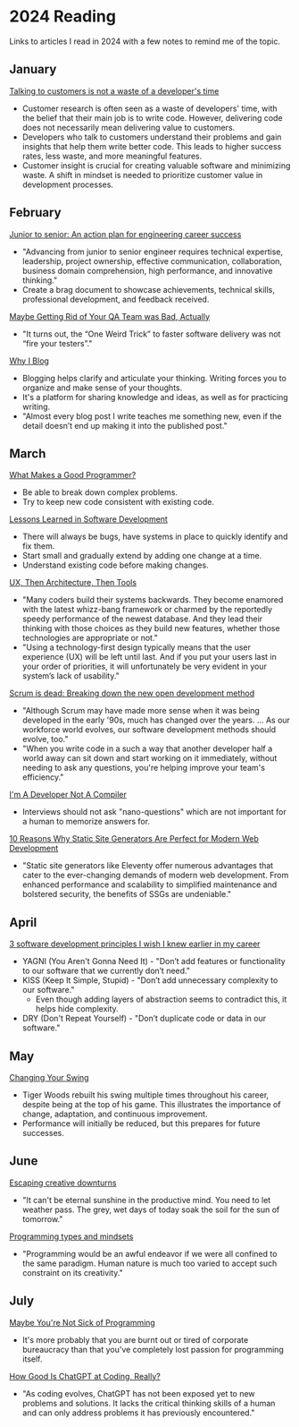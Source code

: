 # 2024 Reading

Links to articles I read in 2024 with a few notes to remind me of the topic.

## January

[Talking to customers is not a waste of a developer's time](https://jeffgothelf.com/blog/talking-to-customers-is-not-a-waste-of-a-developers-time/)

- Customer research is often seen as a waste of developers' time, with the belief that their main job is to write code. However, delivering code does not necessarily mean delivering value to customers.
- Developers who talk to customers understand their problems and gain insights that help them write better code. This leads to higher success rates, less waste, and more meaningful features.
- Customer insight is crucial for creating valuable software and minimizing waste. A shift in mindset is needed to prioritize customer value in development processes.

## February

[Junior to senior: An action plan for engineering career success](https://github.com/readme/guides/engineering-career-success)

- "Advancing from junior to senior engineer requires technical expertise, leadership, project ownership, effective communication, collaboration, business domain comprehension, high performance, and innovative thinking."
- Create a brag document to showcase achievements, technical skills, professional development, and feedback received.

[Maybe Getting Rid of Your QA Team was Bad, Actually](https://davidkcaudill.medium.com/maybe-getting-rid-of-your-qa-team-was-bad-actually-52c408bd048b)

- "It turns out, the “One Weird Trick” to faster software delivery was not “fire your testers”."

[Why I Blog](https://www.dannyguo.com/blog/why-i-blog)

- Blogging helps clarify and articulate your thinking. Writing forces you to organize and make sense of your thoughts.
- It's a platform for sharing knowledge and ideas, as well as for practicing writing.
- "Almost every blog post I write teaches me something new, even if the detail doesn’t end up making it into the published post."

## March

[What Makes a Good Programmer?](https://henrikwarne.com/2014/06/30/what-makes-a-good-programmer/)

- Be able to break down complex problems.
- Try to keep new code consistent with existing code.

[Lessons Learned in Software Development](https://henrikwarne.com/2015/04/16/lessons-learned-in-software-development/)

- There will always be bugs, have systems in place to quickly identify and fix them.
- Start small and gradually extend by adding one change at a time.
- Understand existing code before making changes.

[UX, Then Architecture, Then Tools](https://morethancoding.com/2013/03/12/ux-then-architecture-then-tools/)

- "Many coders build their systems backwards. They become enamored with the latest whizz-bang framework or charmed by the reportedly speedy performance of the newest database. And they lead their thinking with those choices as they build new features, whether those technologies are appropriate or not."
- "Using a technology-first design typically means that the user experience (UX) will be left until last. And if you put your users last in your order of priorities, it will unfortunately be very evident in your system’s lack of usability."

[Scrum is dead: Breaking down the new open development method](https://opensource.com/business/15/11/open-development-method)

- "Although Scrum may have made more sense when it was being developed in the early '90s, much has changed over the years. ... As our workforce world evolves, our software development methods should evolve, too."
- "When you write code in a such a way that another developer half a world away can sit down and start working on it immediately, without needing to ask any questions, you're helping improve your team's efficiency."

[I'm A Developer Not A Compiler](https://www.blobstreaming.org/im-a-developer-not-a-compiler/)

- Interviews should not ask "nano-questions" which are not important for a human to memorize answers for.

[10 Reasons Why Static Site Generators Are Perfect for Modern Web Development](https://gittings.studio/blog/10-reasons-why-static-site-generators-are-perfect-for-modern-web-development/)

- "Static site generators like Eleventy offer numerous advantages that cater to the ever-changing demands of modern web development. From enhanced performance and scalability to simplified maintenance and bolstered security, the benefits of SSGs are undeniable."

## April

[3 software development principles I wish I knew earlier in my career](https://thetshaped.dev/p/3-software-development-principles)

- YAGNI (You Aren't Gonna Need It) - "Don’t add features or functionality to our software that we currently don’t need."
- KISS (Keep It Simple, Stupid) - "Don’t add unnecessary complexity to our software."
  - Even though adding layers of abstraction seems to contradict this, it helps hide complexity.
- DRY (Don't Repeat Yourself) - "Don’t duplicate code or data in our software."

## May

[Changing Your Swing](https://cutlefish.substack.com/p/tbm-288-changing-your-swing)

- Tiger Woods rebuilt his swing multiple times throughout his career, despite being at the top of his game. This illustrates the importance of change, adaptation, and continuous improvement.
- Performance will initially be reduced, but this prepares for future successes.

## June

[Escaping creative downturns](https://world.hey.com/dhh/escaping-creative-downturns-15281997)

- "It can't be eternal sunshine in the productive mind. You need to let weather pass. The grey, wet days of today soak the soil for the sun of tomorrow."

[Programming types and mindsets](https://world.hey.com/dhh/programming-types-and-mindsets-5b8490bc)

- "Programming would be an awful endeavor if we were all confined to the same paradigm. Human nature is much too varied to accept such constraint on its creativity."

## July

[Maybe You're Not Sick of Programming](https://shubhamjain.co/2024/06/27/youre-not-sick-of-programming/?utm_source=tldrwebdev)

- It's more probably that you are burnt out or tired of corporate bureaucracy than that you've completely lost passion for programming itself.

[How Good Is ChatGPT at Coding, Really?](https://spectrum.ieee.org/chatgpt-for-coding)

- "As coding evolves, ChatGPT has not been exposed yet to new problems and solutions. It lacks the critical thinking skills of a human and can only address problems it has previously encountered."
